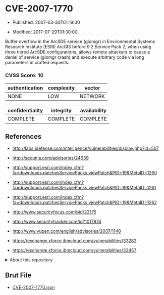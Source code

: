 # CVE-2007-1770

- Published: 2007-03-30T01:19:00

- Modified: 2017-07-29T01:30:00

Buffer overflow in the ArcSDE service (giomgr) in Environmental Systems Research Institute (ESRI) ArcGIS before 9.2 Service Pack 2, when using three tiered ArcSDE configurations, allows remote attackers to cause a denial of service (giomgr crash) and execute arbitrary code via long parameters in crafted requests.

### CVSS Score: **10**

| authentication | complexity | vector |
| --- | --- | --- |
| NONE | LOW | NETWORK |

| confidentiality | integrity | availability |
| --- | --- | --- |
| COMPLETE | COMPLETE | COMPLETE |

## References

* http://labs.idefense.com/intelligence/vulnerabilities/display.php?id=507

* http://secunia.com/advisories/24639

* http://support.esri.com/index.cfm?fa=downloads.patchesServicePacks.viewPatch&PID=19&MetaID=1260

* http://support.esri.com/index.cfm?fa=downloads.patchesServicePacks.viewPatch&PID=19&MetaID=1261

* http://support.esri.com/index.cfm?fa=downloads.patchesServicePacks.viewPatch&PID=19&MetaID=1262

* http://www.securityfocus.com/bid/23175

* http://www.securitytracker.com/id?1017874

* http://www.vupen.com/english/advisories/2007/1140

* https://exchange.xforce.ibmcloud.com/vulnerabilities/33282

* https://exchange.xforce.ibmcloud.com/vulnerabilities/33457

<details>
<summary>About this repository</summary> 

  This repository is part of the project [Live Hack CVE](https://github.com/Live-Hack-CVE). Main website can be found [www.live-hack.org](https://www.live-hack.org) 
  
  Made by [Sn0wAlice](https://github.com/Sn0wAlice) for the people that care about security and need to have a feed of the latest CVEs. Hope you enjoy it, don't forget to star the repo and follow me on [Twitter](https://twitter.com/Sn0wAlice) and [Github](https://github.com/Sn0wAlice). And that is my [personnal website](https://www.alice-snow.me/)

  - [Home Page](https://github.com/Live-Hack-CVE)
  - [Framework](https://github.com/Live-Hack-CVE/cve-framework)
  - [CVE database](https://github.com/Live-Hack-CVE/full_database)
  - [Changelog](https://github.com/Live-Hack-CVE/Changelog)
</details>

## Brut File

* [CVE-2007-1770.json](https://raw.githubusercontent.com/Live-Hack-CVE/full_database/main/cves/2007/CVE-2007-1770.json)

